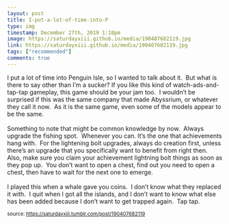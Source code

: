 ```yaml
---
layout: post
title: I-put-a-lot-of-time-into-P
type: img
timestamp: December 27th, 2019 1:10pm
image: https://saturdayxiii.github.io/media/190407682119.jpg
link: https://saturdayxiii.github.io/media/190407682119.jpg
tags: ["recommended"]
comments: true
---
```


I put a lot of time into Penguin Isle, so I wanted to talk about it.  But what is there to say other than I’m a sucker?
If you like this kind of watch-ads-and-tap-tap gameplay, this game should be your jam too.  I wouldn’t be surprised if this was the same company that made Abyssrium, or whatever they call it now.  As it is the same game, even some of the models appear to be the same.<br/><br/>Something to note that might be common knowledge by now.  Always upgrade the fishing spot.  Whenever you can. It’s the one that achievements hang with.  For the lightening bolt upgrades, always do creation first, unless there’s an upgrade that you specifically want to benefit from right then.  Also, make sure you claim your achievement lightning bolt things as soon as they pop up.  You don’t want to open a chest, find out you need to open a chest, then have to wait for the next one to emerge.<br/><br/>I played this when a whale gave you coins.  I don’t know what they replaced it with.  I quit when I got all the islands, and I don’t want to know what else has been added because I don’t want to get trapped again.  Tap tap.<br/>
 
  
<small>source: https://saturdayxiii.tumblr.com/post/190407682119</small>